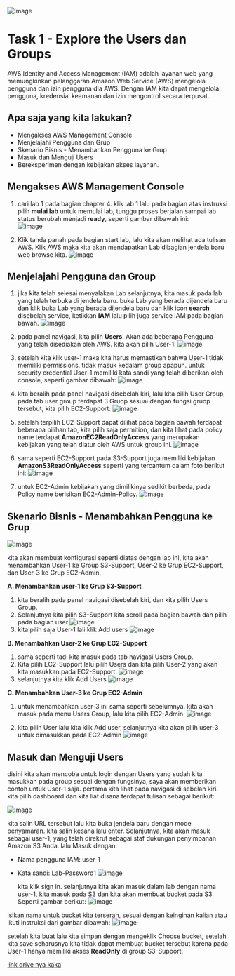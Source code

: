 ![image](https://github.com/dianarahmatulk/100DaysOfCloud/assets/140806099/1226d6ae-7fe6-4360-838f-190e4e0f9cf0)


# Task 1 - Explore the Users dan Groups

  AWS Identity and Access Management (IAM) adalah layanan web yang memungkinkan pelanggaran Amazon Web Service (AWS) mengelola pengguna dan izin pengguna dia AWS. Dengan IAM kita dapat mengelola pengguna, kredensial keamanan dan izin mengontrol secara terpusat.

## Apa saja yang kita lakukan?

- Mengakses AWS Management Console
- Menjelajahi Pengguna dan Grup
- Skenario Bisnis - Menambahkan Pengguna ke Grup
- Masuk dan Menguji Users
- Bereksperimen dengan kebijakan akses layanan.

## Mengakses AWS Management Console

1. cari lab 1 pada bagian chapter 4. klik lab 1 lalu pada bagian atas instruksi pilih **mulai lab** untuk memulai lab, tunggu proses berjalan sampai lab status berubah menjadi **ready**, seperti gambar dibawah ini:  
 ![image](https://github.com/dianarahmatulk/100DaysOfCloud/assets/140806099/bd027378-ff33-4915-a6b1-e9fa457321ac)

2. Klik tanda panah pada bagian start lab, lalu kita akan melihat ada tulisan AWS. Klik AWS maka kita akan mendapatkan Lab dibagian jendela baru web browse kita.
![image](https://github.com/dianarahmatulk/100DaysOfCloud/assets/140806099/5a7b7e9f-9889-4a86-80e1-e61d16a1f77d)

 
## Menjelajahi Pengguna dan Group 

1. jika kita telah selesai menyalakan Lab selanjutnya, kita masuk pada lab yang telah terbuka di jendela baru. buka Lab yang berada dijendela baru dan klik buka Lab yang berada dijendela baru dan klik icon **search** disebelah service, ketikkan **IAM** lalu pilih juga service IAM pada bagian bawah.
 ![image](https://github.com/dianarahmatulk/100DaysOfCloud/assets/140806099/bf349251-ee5a-4b65-9619-aa500b181e21)

2. pada panel navigasi, kita pilih **Users**. Akan ada beberapa Pengguna yang telah disediakan oleh AWS. kita akan pilih User-1:
![image](https://github.com/dianarahmatulk/100DaysOfCloud/assets/140806099/1373be7a-ef8d-4ee0-8c7b-46a6aeb143c3)

3. setelah kita klik user-1 maka kita harus memastikan bahwa User-1 tidak memiliki permissions, tidak masuk kedalam group apapun. untuk security credential User-1 memiliki kata sandi yang telah diberikan oleh console, seperti gambar dibawah:
![image](https://github.com/dianarahmatulk/100DaysOfCloud/assets/140806099/f1a8abfc-759c-4023-aa4f-13066380c597)

4. kita beralih pada panel navigasi disebelah kiri, lalu kita pilih User Group, pada tab user group terdapat 3 Gruop sesuai dengan fungsi gruop tersebut, kita pilih EC2-Support:
![image](https://github.com/dianarahmatulk/100DaysOfCloud/assets/140806099/1c2f0477-a00c-435e-81ac-fd16776ad5fd)

5. setelah terpilih EC2-Support dapat dilihat pada bagian bawah terdapat beberapa pilihan tab, kita pilih saja permition, dan kita lihat pada policy name terdapat **AmazonEC2ReadOnlyAccess** yang merupakan kebijakan yang telah diatur oleh AWS untuk group ini.
![image](https://github.com/dianarahmatulk/100DaysOfCloud/assets/140806099/8bdab6b6-e6d4-4a84-8fb1-648e1ca05077)

6. sama seperti EC2-Support pada S3-Support juga memiliki kebijakan **AmazonS3ReadOnlyAccess** seperti yang tercantum dalam foto berikut ini:
![image](https://github.com/dianarahmatulk/100DaysOfCloud/assets/140806099/8f384192-db96-4ddf-bc3f-c7bd9c95038e)

7. untuk EC2-Admin kebijakan yang dimilikinya sedikit berbeda, pada Policy name berisikan EC2-Admin-Policy.
![image](https://github.com/dianarahmatulk/100DaysOfCloud/assets/140806099/c614fb9c-2a84-4347-91f4-a164eee2d99f)


## Skenario Bisnis - Menambahkan Pengguna ke Grup
![image](https://github.com/dianarahmatulk/100DaysOfCloud/assets/140806099/29b8bcfd-da45-4c7e-864e-394a7e10df71)

kita akan membuat konfigurasi seperti diatas dengan lab ini, kita akan menambahkan User-1 ke Group S3-Support, User-2 ke Grup EC2-Support, dan User-3 ke Grup EC2-Admin.

**A. Menambahkan user-1 ke Grup S3-Support**

1. kita beralih pada panel navigasi disebelah kiri, dan kita pilih Users Group.
2. Selanjutnya kita pilih S3-Support kita scroll pada bagian bawah dan pilih pada bagian user
   ![image](https://github.com/dianarahmatulk/100DaysOfCloud/assets/140806099/836eaade-3dbf-493a-ace1-68aa8e39ddc7)
3. kita pilih saja User-1 lali klik Add users
   ![image](https://github.com/dianarahmatulk/100DaysOfCloud/assets/140806099/1a1a6cd6-b4a6-4e86-ab09-09ae439a7dcf)

**B. Menambahkan User-2 ke Grup EC2-Support**

1. sama seperti tadi kita masuk pada tab navigasi Users Group.
2. Kita pilih EC2-Support lalu pilih Users dan kita pilih User-2 yang akan kita masukkan pada EC2-Support.
![image](https://github.com/dianarahmatulk/100DaysOfCloud/assets/140806099/dbe9d850-a582-4512-9ec4-d03bddbd89b2)
 3. selanjutnya kita klik Add Users
    ![image](https://github.com/dianarahmatulk/100DaysOfCloud/assets/140806099/53e3d69a-acaf-47a5-8c3b-1730398d5933)

**C. Menambahkan User-3 ke Grup EC2-Admin**

1. untuk menambahkan user-3 ini sama seperti sebelumnya. kita akan masuk pada menu Users Group, lalu kita pilih EC2-Admin.
![image](https://github.com/dianarahmatulk/100DaysOfCloud/assets/140806099/16d98d82-c7be-48c1-8d36-3a8a28dd894b)

2. kita pilih User lalu kita klik Add user, selanjutnya kita akan pilih user-3 untuk dimasukkan pada EC2-Admin
    ![image](https://github.com/dianarahmatulk/100DaysOfCloud/assets/140806099/e8f2cfcb-dbc3-4012-8546-9cafc56ae986)

## Masuk dan Menguji Users
  disini kita akan mencoba untuk login dengan Users yang sudah kita masukkan pada group sesuai dengan fungsinya, saya akan memberikan contoh untuk User-1 saja. pertama kita lihat pada navigasi di sebelah kiri. kita pilih dashboard dan kita liat disana terdapat tulisan sebagai berikut:
  
  ![image](https://github.com/dianarahmatulk/100DaysOfCloud/assets/140806099/4c3199f8-57ce-484d-835f-c5435e12eff9)

kita salin URL tersebut lalu kita buka jendela baru dengan mode penyamaran. kita salin kesana lalu enter. Selanjutnya, kita akan masuk sebagai user-1, yang telah direkrut sebagai staf dukungan penyimpanan Amazon S3 Anda. lalu Masuk dengan:
- Nama pengguna IAM: user-1
- Kata sandi: Lab-Password1
  ![image](https://github.com/dianarahmatulk/100DaysOfCloud/assets/140806099/03d9f93c-479f-4771-b7b4-d42625977b4e)

  kita klik sign in. selanjutnya kita akan masuk dalam lab dengan nama user-1, kita masuk pada S3 dan kita akan membuat bucket pada S3. Seperti gambar berikut:
  ![image](https://github.com/dianarahmatulk/100DaysOfCloud/assets/140806099/dc60bbac-cfa6-42e1-9f82-695ebc7ea4d1)

isikan nama untuk bucket kita terserah, sesuai dengan keinginan kalian atau ikuti instruksi dari gambar dibawah: 
![image](https://github.com/dianarahmatulk/100DaysOfCloud/assets/140806099/e916eac0-b715-451d-8611-bb002cffdc55)

setelah kita buat lalu kita simpan dengan mengeklik Choose bucket, setelah kita save seharusnya kita tidak dapat membuat bucket tersebut karena pada User-1 hanya memiliki akses **ReadOnly** di group S3-Support.


[link drive nya kaka](https://docs.google.com/document/d/1axsQ0lNZzaFj-FNlDvIcr2ZmF42cJQ6MLlSoc3l62BE/edit)
